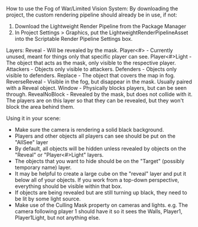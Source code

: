 How to use the Fog of War/Limited Vision System:
By downloading the project, the custom rendering pipeline should already be in use, if not:
1. Download the Lightweight Render Pipeline from the Package Manager
2. In Project Settings > Graphics, put the LightweightRenderPipelineAsset into the Scriptable Render Pipeline Settings box.

Layers:
Reveal - Will be revealed by the mask.
Player<#> - Currently unused, meant for things only that specific player can see.
Player<#>Light - The object that acts as the mask, only visible to the respective player.
Attackers - Objects only visible to attackers.
Defenders - Objects only visible to defenders.
Replace - The object that covers the map in fog.
ReverseReveal - Visible in the fog, but disappear in the mask.  Usually paired with a Reveal object.
Window - Physically blocks players, but can be seen through.
RevealNoBlock - Revealed by the mask, but does not collide with it.  The players are on this layer
so that they can be revealed, but they won't block the area behind them.

Using it in your scene:
- Make sure the camera is rendering a solid black background.
- Players and other objects all players can see should be put on the "AllSee" layer
- By default, all objects will be hidden unless revealed by objects on the "Reveal" or "Player<#>Light" layers.
- The objects that you want to hide should be on the "Target" (possibly temporary name) layer.
- It may be helpful to create a large cube on the "reveal" layer and put it below all of your objects.
If you work from a top-down perspective, everything should be visible within that box.
- If objects are being revealed but are still turning up black, they need to be lit by some light source.
- Make use of the Culling Mask property on cameras and lights. e.g. The camera following player 1 should have it so it sees the Walls, Player1, Player1Light, but not anything else.